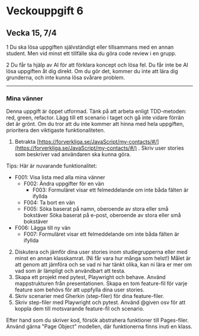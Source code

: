 # Veckouppgift 6

## Vecka 15, 7/4

1 Du ska lösa uppgiften självständigt eller tillsammans med en annan student. Men vid minst ett tillfälle ska du göra code review i en grupp.

2 Du får ta hjälp av AI för att förklara koncept och lösa fel. Du får inte be AI lösa uppgiften åt dig direkt. Om du gör det, kommer du inte att lära dig grunderna, och inte kunna lösa svårare problem.

---

### Mina vänner

Denna uppgift är öppet utformad. Tänk på att arbeta enligt TDD-metoden: red, green, refactor. Lägg till ett scenario i taget och gå inte vidare förrän det är grönt. Om du tror att du inte kommer att hinna med hela uppgiften, prioritera den viktigaste funktionaliteten.

1) Betrakta [https://forverkliga.se/JavaScript/my-contacts/#/](https://forverkliga.se/JavaScript/my-contacts/#/) . Skriv user stories som beskriver vad användaren ska kunna göra.

Tips: Här är nuvarande funktionalitet:

* F001: Visa lista med alla mina vänner
  * F002: Ändra uppgifter för en vän
    * F003: Formuläret visar ett felmeddelande om inte båda fälten är ifyllda
  * F004: Ta bort en vän
  * F005: Söka baserat på namn, oberoende av stora eller små bokstäver
    Söka baserat på e-post, oberoende av stora eller små bokstäver
* F006: Lägga till ny vän
  * F007: Formuläret visar ett felmeddelande om inte båda fälten är ifyllda

2) Diskutera och jämför dina user stories inom studiegrupperna eller med minst en annan klasskamrat. (Ni får vara hur många som helst!) Målet är att genom att jämföra och se vad ni har tänkt olika, kan ni lära er mer om vad som är lämpligt och användbart att testa.
3) Skapa ett projekt med pytest, Playwright och behave. Använd mappstrukturen från presentationen. Skapa en tom feature-fil för varje feature som behövs för att uppfylla dina user stories.
4) Skriv scenarier med Gherkin (step-filer) för dina feature-filer.
5) Skriv step-filer med Playwright och pytest. Använd @given osv för att koppla dem till motsvarande feature-fil och scenario.

Efter hand som du skriver kod, försök abstrahera funktioner till Pages-filer. Använd gärna "Page Object" modellen, där funktionerna finns inuti en klass.
